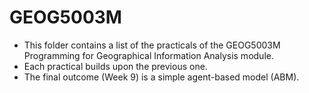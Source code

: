 # GEOG5003M
- This folder contains a list of the practicals of the GEOG5003M Programming for Geographical Information Analysis module.
- Each practical builds upon the previous one.
- The final outcome (Week 9) is a simple agent-based model (ABM).
